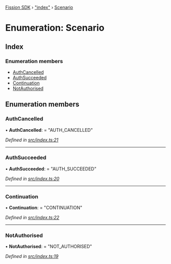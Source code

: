 [Fission SDK](../README.md) › ["index"](../modules/_index_.md) › [Scenario](_index_.scenario.md)

# Enumeration: Scenario

## Index

### Enumeration members

* [AuthCancelled](_index_.scenario.md#authcancelled)
* [AuthSucceeded](_index_.scenario.md#authsucceeded)
* [Continuation](_index_.scenario.md#continuation)
* [NotAuthorised](_index_.scenario.md#notauthorised)

## Enumeration members

###  AuthCancelled

• **AuthCancelled**: = "AUTH_CANCELLED"

*Defined in [src/index.ts:21](https://github.com/fission-suite/webnative/blob/693f51f/src/index.ts#L21)*

___

###  AuthSucceeded

• **AuthSucceeded**: = "AUTH_SUCCEEDED"

*Defined in [src/index.ts:20](https://github.com/fission-suite/webnative/blob/693f51f/src/index.ts#L20)*

___

###  Continuation

• **Continuation**: = "CONTINUATION"

*Defined in [src/index.ts:22](https://github.com/fission-suite/webnative/blob/693f51f/src/index.ts#L22)*

___

###  NotAuthorised

• **NotAuthorised**: = "NOT_AUTHORISED"

*Defined in [src/index.ts:19](https://github.com/fission-suite/webnative/blob/693f51f/src/index.ts#L19)*
